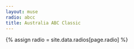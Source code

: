```yaml
---
layout: muse
radio: abcc
title: Australia ABC Classic
---
```

{% assign radio = site.data.radios[page.radio] %}


